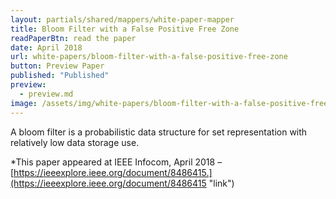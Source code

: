 ```yaml
---
layout: partials/shared/mappers/white-paper-mapper
title: Bloom Filter with a False Positive Free Zone
readPaperBtn: read the paper
date: April 2018
url: white-papers/bloom-filter-with-a-false-positive-free-zone
button: Preview Paper
published: "Published"
preview:
  - preview.md
image: /assets/img/white-papers/bloom-filter-with-a-false-positive-free-zone.png
---
```


A bloom filter is a probabilistic data structure for set representation with relatively low data storage use.

\*This paper appeared at IEEE Infocom, April 2018 – [https://ieeexplore.ieee.org/document/8486415.](https://ieeexplore.ieee.org/document/8486415 "link")
